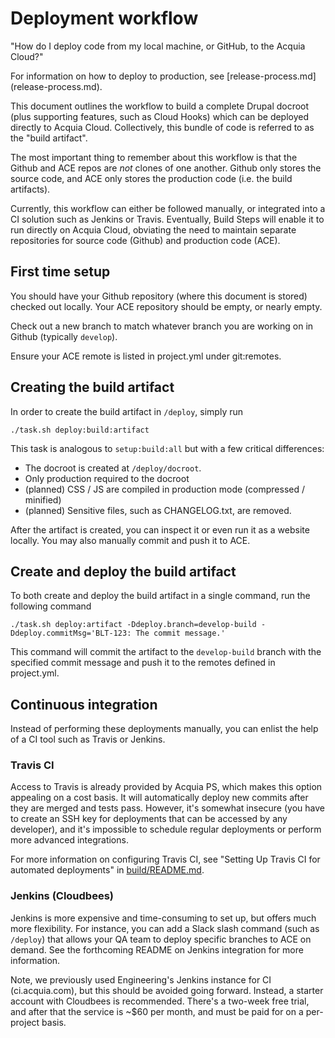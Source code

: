 # Deployment workflow

"How do I deploy code from my local machine, or GitHub, to the Acquia Cloud?"

For information on how to deploy to production, see [release-process.md]
(release-process.md).

This document outlines the workflow to build a complete Drupal docroot (plus 
supporting features, such as Cloud Hooks) which can be deployed directly to 
Acquia Cloud. Collectively, this bundle of code is referred to as the "build 
artifact".

The most important thing to remember about this workflow is that the Github and 
ACE repos are _not_ clones of one another. Github only stores the source code, 
and ACE only stores the production code (i.e. the build artifacts).

Currently, this workflow can either be followed manually, or integrated into a 
CI solution such as Jenkins or Travis. Eventually, Build Steps will enable it to
run directly on Acquia Cloud, obviating the need to maintain separate 
repositories for source code (Github) and production code (ACE).

## First time setup

You should have your Github repository (where this document is stored) checked 
out locally. Your ACE repository should be empty, or nearly empty.

Check out a new branch to match whatever branch you are working on in Github 
(typically `develop`).

Ensure your ACE remote is listed in project.yml under git:remotes.

## Creating the build artifact

In order to create the build artifact in `/deploy`, simply run
```
./task.sh deploy:build:artifact
```

This task is analogous to `setup:build:all` but with a few critical differences:
* The docroot is created at `/deploy/docroot`.
* Only production required to the docroot 
* (planned) CSS / JS are compiled in production mode (compressed / minified)
* (planned) Sensitive files, such as CHANGELOG.txt, are removed.

After the artifact is created, you can inspect it or even run it as a website
locally. You may also manually commit and push it to ACE.

## Create and deploy the build artifact

To both create and deploy the build artifact in a single command, run the
following command
 
````
./task.sh deploy:artifact -Ddeploy.branch=develop-build -Ddeploy.commitMsg='BLT-123: The commit message.'
````

This command will commit the artifact to the `develop-build` branch with the
specified commit message and push it to the remotes defined in project.yml.

## Continuous integration

Instead of performing these deployments manually, you can enlist the help of a 
CI tool such as Travis or Jenkins.

### Travis CI

Access to Travis is already provided by Acquia PS, which makes this option 
appealing on a cost basis. It will automatically deploy new commits after they 
are merged and tests pass. However, it's somewhat insecure (you have to create 
an SSH key for deployments that can be accessed by any developer), and it's 
impossible to schedule regular deployments or perform more advanced 
integrations.

For more information on configuring Travis CI, see "Setting Up Travis CI for 
automated deployments" in [build/README.md](build/README.md).

### Jenkins (Cloudbees)

Jenkins is more expensive and time-consuming to set up, but offers much more 
flexibility. For instance, you can add a Slack slash command (such as `/deploy`)
that allows your QA team to deploy specific branches to ACE on demand. See the 
forthcoming README on Jenkins integration for more information.

Note, we previously used Engineering's Jenkins instance for CI (ci.acquia.com), 
but this should be avoided going forward. Instead, a starter account with 
Cloudbees is recommended. There's a two-week free trial, and after that the 
service is ~$60 per month, and must be paid for on a per-project basis.
